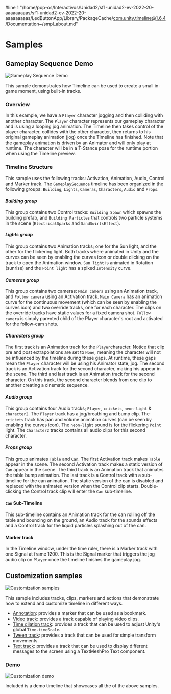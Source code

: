 #line 1 "/home/pop-os/Interactivos/Unidad2/sf1-unidad2-ev-2022-20-aaaaaaaaas/sf1-unidad2-ev-2022-20-aaaaaaaaas/LedButtonApp/Library/PackageCache/com.unity.timeline@1.6.4/Documentation~/smpl_about.md"
# Samples

## Gameplay Sequence Demo

![Gameplay Sequence Demo](images/smpl_gameplay.png)

This sample demonstrates how Timeline can be used to create a small in-game moment, using built-in tracks.

### Overview

In this example, we have a `Player` character jogging and then colliding with another character. The `Player` character represents our gameplay character and is using a looping jog animation. The Timeline then takes control of the player character, collides with the other character, then returns to his original gameplay animation (jog) once the Timeline has finished. Note that the gameplay animation is driven by an Animator and will only play at runtime. The character will be in a T-Stance pose for the runtime portion when using the Timeline preview.

### Timeline Structure

This sample uses the following tracks: Activation, Animation, Audio, Control and Marker track. The `GameplaySequence` timeline has been organized in the following groups: `Building`, `Lights`, `Cameras`, `Characters`, `Audio` and `Props`.

#### *Building group*

This group contains two Control tracks: `Building Spawn` which spawns the building prefab, and `Building Particles` that controls two particle systems in the scene (`ElectricalSparks` and `SandSwirlsEffect`).

#### *Lights group*

 This group contains two Animation tracks; one for the Sun light, and the other for the flickering light. Both tracks where animated in Unity and the curves can be seen by enabling the curves icon or double clicking on the track to open the Animation window. `Sun light` is animated in Rotation (sunrise) and the `Point light` has a spiked `Intensity` curve.

#### *Cameras group*

This group contains two cameras: `Main camera` using an Animation track, and `Follow camera` using an Activation track. `Main Camera` has an animation curve for the continuous movement (which can be seen by enabling the curves icon) and two override tracks, one for each character. The clips on the override tracks have static values for a fixed camera shot. `Follow camera` is simply parented child of the Player character's root and activated for the follow-cam shots.

#### *Characters group*

The first track is an Animation track for the `Player`character. Notice that clip pre and post extrapolations are set to `None`, meaning the character will not be influenced by the timeline during these gaps. At runtime, these gaps mean the `Player` character will be using his Animator state, jog. The second track is an Activation track for the second character, making his appear in the scene. The third and last track is an Animation track for the second character. On this track, the second character blends from one clip to another creating a cinematic sequence.

#### *Audio group*

This group contains four Audio tracks; `Player`, `crickets`, `neon-light` & `character2`. The `Player` track has a jog/breathing and bump clip. The `crickets` track has pan and volume animation curves (can be seen by enabling the curves icon). The `neon-light` sound is for the flickering `Point` light. The `Character2` tracks contains all audio clips for this second character.

#### *Props group*

This group animates `Table` and `Can`. The first Activation track makes `Table` appear in the scene. The second Activation track makes a static version of `Can` appear in the scene. The third track is an Animation track that animates the table bump animation. The last track is a Control track with a sub-timeline for the can animation. The static version of the can is disabled and replaced with the animated version when the Control clip starts. Double-clicking the Control track clip will enter the `Can` sub-timeline.

#### `Can` Sub-Timeline

This sub-timeline contains an Animation track for the can rolling off the table and bouncing on the ground, an Audio track for the sounds effects and a Control track for the liquid particles splashing out of the can.

#### Marker track

In the Timeline window, under the time ruler, there is a Marker track with one Signal at frame 1200. This is the Signal marker that triggers the jog audio clip on `Player` once the timeline finishes the gameplay jog.

## Customization samples

![Customization samples](images/smpl_custom.png)

This sample includes tracks, clips, markers and actions that demonstrate how to extend and customize timeline in different ways.

* [Annotation](smpl_custom_annotation.md): provides a marker that can be used as a bookmark.
* [Video track](smpl_custom_video.md): provides a track capable of playing video clips.
* [Time dilation track](smpl_custom_time.md): provides a track that can be used to adjust Unity's global `Time.timeScale`.
* [Tween track](smpl_custom_tween.md): provides a track that can be used for simple transform movements.
* [Text track](smpl_custom_text.md): provides a track that can be used to display different messages to the screen using a TextMeshPro Text component.

### Demo

![Customization demo](images/smpl_custom_demo.png)

Included is a demo timeline that showcases all the of the above samples.
